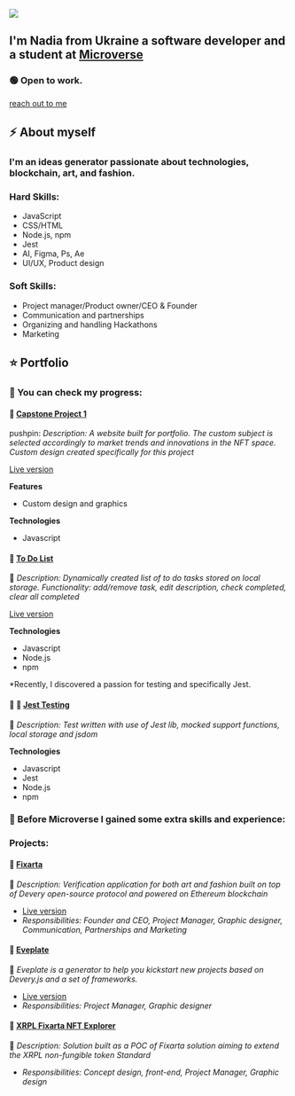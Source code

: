 ![](https://img.shields.io/badge/Microverse-blueviolet)
## I'm Nadia from Ukraine a software developer and a student at [Microverse](https://www.microverse.org/)
### 🟢 Open to work.
[reach out to me](mailto:chigiwowwow@gmail.com)


## :zap: About myself  
### I'm an ideas generator passionate about technologies, blockchain, art, and fashion. 
### Hard Skills:
- JavaScript
- CSS/HTML
- Node.js, npm
- Jest
- AI, Figma, Ps, Ae
- UI/UX, Product design

### Soft Skills:
- Project manager/Product owner/CEO & Founder
- Communication and partnerships
- Organizing and handling Hackathons
- Marketing

## :star: Portfolio 
### :rocket: You can check my progress:

#### :memo: [Capstone Project 1](https://github.com/petushka1/physical-collectibles-nft-global-event-website)
pushpin: *Description: A website built for portfolio. The custom subject is selected accordingly to market trends and innovations in the NFT space. Custom design created specifically for this project*

[Live version](https://petushka1.github.io/physical-collectibles-nft-global-event-website/)

**Features**
- Custom design and graphics

**Technologies**
- Javascript

#### :memo: [To Do List](https://github.com/petushka1/to-do-list-revised)
:pushpin: *Description: Dynamically created list of to do tasks stored on local storage. Functionality: add/remove task, edit description, check completed, clear all completed*

[Live version](https://petushka1.github.io/to-do-list-revised/)

**Technologies**
- Javascript
- Node.js
- npm

*Recently, I discovered a passion for testing and specifically Jest. 
#### :hammer: :wrench: [Jest Testing](https://github.com/petushka1/to-do-list-jest-testing)
:pushpin: *Description: Test written with use of Jest lib, mocked support functions, local storage and jsdom*

**Technologies**
- Javascript
- Jest
- Node.js
- npm

### :metal: Before Microverse I gained some extra skills and experience:

### Projects:
#### :memo: [Fixarta](https://github.com/fixarta)
:pushpin: *Description: Verification application for both art and fashion built on top of Devery open-source protocol and powered on Ethereum blockchain*

- [Live version](https://www.fixarta.com/)
- *Responsibilities: Founder and CEO, Project Manager, Graphic designer, Communication, Partnerships and Marketing*

#### :memo: [Eveplate](https://github.com/devery/eveplate)
:pushpin: *Eveplate is a generator to help you kickstart new projects based on Devery.js and a set of frameworks.*

- [Live version](https://devery.github.io/eveplate/)
- *Responsibilities: Project Manager, Graphic designer*

#### :memo: [XRPL Fixarta NFT Explorer](https://github.com/petushka1/xrpl-Non-Fungible-Token-Product-Edition-Proposal)
:pushpin: *Description: Solution built as a POC of Fixarta solution aiming to extend the XRPL non-fungible token Standard*
- *Responsibilities: Concept design, front-end, Project Manager, Graphic design*
